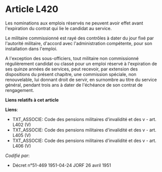 # Article L420

Les nominations aux emplois réservés ne peuvent avoir effet avant l'expiration du contrat qui lie le candidat au service.

Le militaire commissionné est rayé des contrôles à dater du jour fixé par l'autorité militaire, d'accord avec
l'administration compétente, pour son installation dans l'emploi.

A l'exception des sous-officiers, tout militaire non commissionné régulièrement candidat ou classé pour un emploi réservé à
l'expiration de ses quinze années de services, peut recevoir, par extension des dispositions du présent chapitre, une
commission spéciale, non renouvelable, lui donnant droit de servir, en surnombre au titre du service général, pendant trois
ans à dater de l'échéance de son contrat de rengagement.

**Liens relatifs à cet article**

**Liens**:

  - TXT_ASSOCIE: Code des pensions militaires d'invalidité et des v - art. L402 (V)
  - TXT_ASSOCIE: Code des pensions militaires d'invalidité et des v - art. L405 (V)
  - TXT_ASSOCIE: Code des pensions militaires d'invalidité et des v - art. L406 (V)

_Codifié par_:

  - Décret n°51-469 1951-04-24 JORF 26 avril 1951
